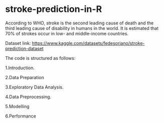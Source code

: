 # stroke-prediction-in-R
According to WHO, stroke is the second leading cause of death and the third leading cause of disability in humans in the world. It is estimated that 70% of strokes occur in low- and middle-income countries.

Dataset link: https://www.kaggle.com/datasets/fedesoriano/stroke-prediction-dataset

The code is structured as follows:

  1.Introduction.
  
  2.Data Preparation
  
  3.Exploratory Data Analysis.
  
  4.Data Preprocessing.
  
  5.Modelling
  
  6.Performance
  

